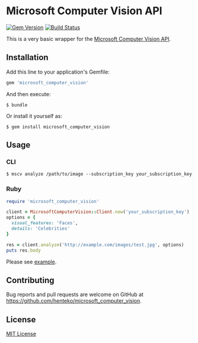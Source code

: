 # Microsoft Computer Vision API

[![Gem Version](https://badge.fury.io/rb/microsoft_computer_vision.svg)](https://badge.fury.io/rb/microsoft_computer_vision)
[![Build Status](https://travis-ci.org/henteko/microsoft_computer_vision.svg?branch=master)](https://travis-ci.org/henteko/microsoft_computer_vision)

This is a very basic wrapper for the [Microsoft Computer Vision API](https://www.microsoft.com/cognitive-services/en-us/computer-vision-api).

## Installation

Add this line to your application's Gemfile:

```ruby
gem 'microsoft_computer_vision'
```

And then execute:

```
$ bundle
```

Or install it yourself as:

```
$ gem install microsoft_computer_vision 
```
    
## Usage

### CLI

```
$ mscv analyze /path/to/image --subscription_key your_subscription_key
```

### Ruby

```ruby
require 'microsoft_computer_vision'

client = MicrosoftComputerVision::Client.new('your_subscription_key')
options = {
  visual_features: 'Faces',
  details: 'Celebrities'
}

res = client.analyze('http://example.com/images/test.jpg', options)
puts res.body
```

Please see [example](https://github.com/henteko/microsoft_computer_vision/tree/master/example).

## Contributing

Bug reports and pull requests are welcome on GitHub at https://github.com/henteko/microsoft_computer_vision.


## License

[MIT License](http://www.opensource.org/licenses/MIT)
